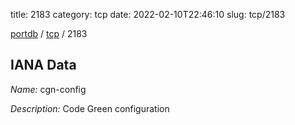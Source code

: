 title: 2183
category: tcp
date: 2022-02-10T22:46:10
slug: tcp/2183

[portdb](/) / [tcp](/category/tcp.html) / 2183


## IANA Data

_Name:_ cgn-config

_Description:_ Code Green configuration

